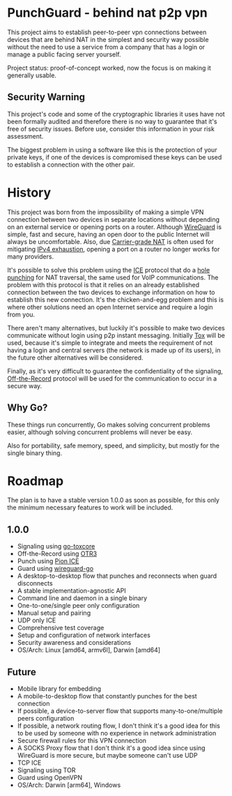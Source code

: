 # PunchGuard - behind nat p2p vpn

This project aims to establish peer-to-peer vpn connections between devices that are behind NAT in the simplest and security way possible without the need to use a service from a company that has a login or manage a public facing server yourself.

Project status: proof-of-concept worked, now the focus is on making it generally usable.

## Security Warning

This project's code and some of the cryptographic libraries it uses have not been formally audited and therefore there is no way to guarantee that it's free of security issues. Before use, consider this information in your risk assessment.

The biggest problem in using a software like this is the protection of your private keys, if one of the devices is compromised these keys can be used to establish a connection with the other pair.

# History

This project was born from the impossibility of making a simple VPN connection between two devices in separate locations without depending on an external service or opening ports on a router. Although [WireGuard](https://www.wireguard.com/) is simple, fast and secure, having an open door to the public Internet will always be uncomfortable. Also, due [Carrier-grade NAT](https://en.wikipedia.org/wiki/Carrier-grade_NAT) is often used for mitigating [IPv4 exhaustion](https://en.wikipedia.org/wiki/IPv4_address_exhaustion), opening a port on a router no longer works for many providers.

It's possible to solve this problem using the [ICE](https://en.wikipedia.org/wiki/Interactive_Connectivity_Establishment) protocol that do a [hole punching](https://en.wikipedia.org/wiki/Hole_punching_(networking)) for NAT traversal, the same used for VoIP communications. The problem with this protocol is that it relies on an already established connection between the two devices to exchange information on how to establish this new connection. It's the chicken-and-egg problem and this is where other solutions need an open Internet service and require a login from you.

There aren't many alternatives, but luckily it's possible to make two devices communicate without login using p2p instant messaging. Initially [Tox](https://github.com/TokTok/c-toxcore) will be used, because it's simple to integrate and meets the requirement of not having a login and central servers (the network is made up of its users), in the future other alternatives will be considered.

Finally, as it's very difficult to guarantee the confidentiality of the signaling, [Off-the-Record](https://otr.cypherpunks.ca/Protocol-v3-4.0.0.html) protocol will be used for the communication to occur in a secure way.

## Why Go?

These things run concurrently, Go makes solving concurrent problems easier, although solving concurrent problems will never be easy.

Also for portability, safe memory, speed, and simplicity, but mostly for the single binary thing.

# Roadmap

The plan is to have a stable version 1.0.0 as soon as possible, for this only the minimum necessary features to work will be included.

## 1.0.0

- Signaling using [go-toxcore](https://github.com/TokTok/go-toxcore-c)
- Off-the-Record using [OTR3](https://github.com/coyim/otr3)
- Punch using [Pion ICE](https://github.com/pion/ice)
- Guard using [wireguard-go](https://git.zx2c4.com/wireguard-go/about/)
- A desktop-to-desktop flow that punches and reconnects when guard disconnects
- A stable implementation-agnostic API
- Command line and daemon in a single binary
- One-to-one/single peer only configuration
- Manual setup and pairing
- UDP only ICE
- Comprehensive test coverage
- Setup and configuration of network interfaces
- Security awareness and considerations
- OS/Arch: Linux [amd64, armv6l], Darwin [amd64]

## Future

- Mobile library for embedding
- A mobile-to-desktop flow that constantly punches for the best connection
- If possible, a device-to-server flow that supports many-to-one/multiple peers configuration
- If possible, a network routing flow, I don't think it's a good idea for this to be used by someone with no experience in network administration
- Secure firewall rules for this VPN connection
- A SOCKS Proxy flow that I don't think it's a good idea since using WireGuard is more secure, but maybe someone can't use UDP
- TCP ICE
- Signaling using TOR
- Guard using OpenVPN
- OS/Arch: Darwin [arm64], Windows
